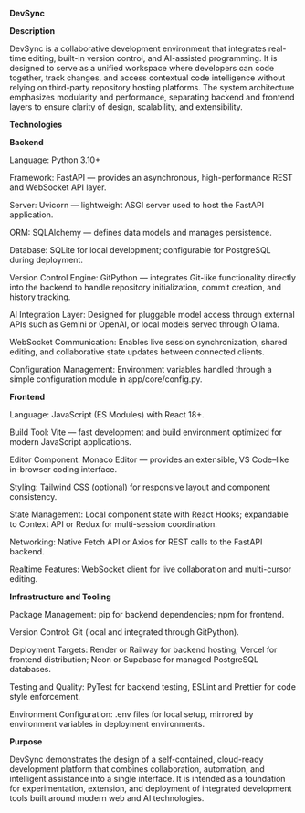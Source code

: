 **DevSync**





**Description**

DevSync is a collaborative development environment that integrates real-time editing, built-in version control, and AI-assisted programming.
It is designed to serve as a unified workspace where developers can code together, track changes, and access contextual code intelligence without relying on third-party repository hosting platforms.
The system architecture emphasizes modularity and performance, separating backend and frontend layers to ensure clarity of design, scalability, and extensibility.

**Technologies**


**Backend**

Language: Python 3.10+

Framework: FastAPI — provides an asynchronous, high-performance REST and WebSocket API layer.

Server: Uvicorn — lightweight ASGI server used to host the FastAPI application.

ORM: SQLAlchemy — defines data models and manages persistence.

Database: SQLite for local development; configurable for PostgreSQL during deployment.

Version Control Engine: GitPython — integrates Git-like functionality directly into the backend to handle repository initialization, commit creation, and history tracking.

AI Integration Layer: Designed for pluggable model access through external APIs such as Gemini or OpenAI, or local models served through Ollama.

WebSocket Communication: Enables live session synchronization, shared editing, and collaborative state updates between connected clients.

Configuration Management: Environment variables handled through a simple configuration module in app/core/config.py.

**Frontend**

Language: JavaScript (ES Modules) with React 18+.

Build Tool: Vite — fast development and build environment optimized for modern JavaScript applications.

Editor Component: Monaco Editor — provides an extensible, VS Code–like in-browser coding interface.

Styling: Tailwind CSS (optional) for responsive layout and component consistency.

State Management: Local component state with React Hooks; expandable to Context API or Redux for multi-session coordination.

Networking: Native Fetch API or Axios for REST calls to the FastAPI backend.

Realtime Features: WebSocket client for live collaboration and multi-cursor editing.

**Infrastructure and Tooling** 

Package Management: pip for backend dependencies; npm for frontend.

Version Control: Git (local and integrated through GitPython).

Deployment Targets: Render or Railway for backend hosting; Vercel for frontend distribution; Neon or Supabase for managed PostgreSQL databases.

Testing and Quality: PyTest for backend testing, ESLint and Prettier for code style enforcement.

Environment Configuration: .env files for local setup, mirrored by environment variables in deployment environments.

**Purpose**

DevSync demonstrates the design of a self-contained, cloud-ready development platform that combines collaboration, automation, and intelligent assistance into a single interface.
It is intended as a foundation for experimentation, extension, and deployment of integrated development tools built around modern web and AI technologies.
